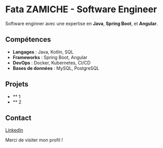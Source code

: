 # Fata ZAMICHE - Software Engineer

Software enginner avec une expertise en **Java**, **Spring Boot**, et **Angular**. 

## Compétences
- **Langages** : Java, Kotlin, SQL
- **Frameworks** : Spring Boot, Angular
- **DevOps** : Docker, Kubernetes, CI/CD
- **Bases de données** : MySQL, PostgreSQL

## Projets
- ** 1
- ** 2

## Contact
[LinkedIn](https://www.linkedin.com/in/fata-zamiche)

Merci de visiter mon profil !

